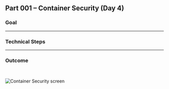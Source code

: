 ## Part 001 – Container Security (Day 4)

### Goal
<!-- Write what you aimed to achieve in this part -->

---

### Technical Steps
<!-- List the steps you followed, commands you used, and how you implemented the task -->

---

### Outcome
<!-- Summarize the result, what worked, and what challenges you faced -->

<br>

![Container Security screen](https://raw.githubusercontent.com/yavuzkutayozdemir/cloud-journey/main/gallery/devops/part-001-day-004-container-security.png)
